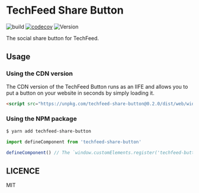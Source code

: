 # TechFeed Share Button

![build](https://github.com/potato4d/techfeed-share-button/workflows/build/badge.svg) [![codecov](https://codecov.io/gh/potato4d/techfeed-share-button/branch/master/graph/badge.svg)](https://codecov.io/gh/potato4d/techfeed-share-button) ![Version](https://img.shields.io/npm/v/techfeed-share-button.svg?sanitize=true)

The social share button for TechFeed.

## Usage

### Using the CDN version

The CDN version of the TechFeed Button runs as an IIFE and allows you to put a button on your website in seconds by simply loading it.

```html
<script src="https://unpkg.com/techfeed-share-button@0.2.0/dist/web/widget.js"></script>
```

### Using the NPM package

```bash
$ yarn add techfeed-share-button
```

```ts
import defineComponent from 'techfeed-share-button'

defineComponent() // The `window.customElements.register('techfeed-button', TechFeedButton)` wrapper
```

## LICENCE

MIT
